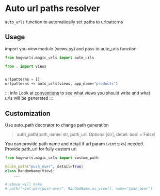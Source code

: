 # Auto url paths resolver
`auto_urls` function to automatically set paths to urlpatterns

## Usage

import you view module (views.py) and pass to auto_urls function

``` python
from hogwarts.magic_urls import auto_urls

from . import views


urlpatterns = []
urlpatterns += auto_urls(views, app_name="products")
```
::: info
Look at [conventions](/conventions) to see what views you should write
and what urls will be generated
:::


## Customization

Use auto_path decorator to change path generation
> auth_path(path_name: str, path_url: Optional[str], detail: bool = False)

You can provide path name and detail if url param (`<int:pk>`) needed.
Provide path_url for fully custom url

``` python
from hogwarts.magic_urls import custom_path

@auto_path("push_over", detail=True)
class RandomName(View):
    ...

# above will make
# path("<int:pk>/push-over", RandomName.as_view(), name="push_over")

```


